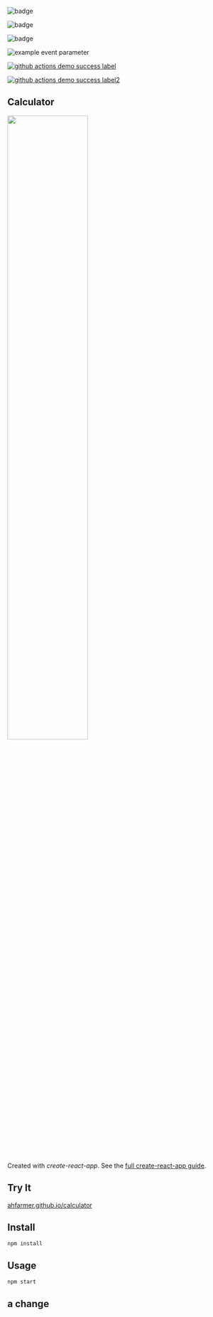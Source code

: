 ![badge](https://img.shields.io/endpoint?url=https://gist.githubusercontent.com/torreypjones/222c4b03cc18f8ea0a0d20aba1a02621/raw/badges-demo-orange.json)

![badge](https://img.shields.io/endpoint?url=https://gist.githubusercontent.com/torreypjones/222c4b03cc18f8ea0a0d20aba1a02621/raw/badges-demo-red.json)


![badge](https://img.shields.io/endpoint?url=https://gist.githubusercontent.com/torreypjones/222c4b03cc18f8ea0a0d20aba1a02621/raw/workflow_workflow_name_environment_staging-torrey.json)


![example event parameter](https://github.com/github/docs/actions/workflows/main.yml/badge.svg?event=push)

[![github actions demo success label](https://github.com/torreypjones/calculator/actions/workflows/github-actions-demo-success.yml/badge.svg)](https://github.com/torreypjones/calculator/actions/workflows/github-actions-demo-success.yml)

[![github actions demo success label2](https://github.com/torreypjones/calculator/actions/workflows/github-actions-demo-success.yml/badge.svg)](https://github.com/torreypjones/calculator/actions/workflows/github-actions-demo-success.yml)


Calculator
---
<img src="Logotype primary.png" width="60%" height="60%" />

Created with *create-react-app*. See the [full create-react-app guide](https://github.com/facebookincubator/create-react-app/blob/master/packages/react-scripts/template/README.md).



Try It
---

[ahfarmer.github.io/calculator](https://ahfarmer.github.io/calculator/)



Install
---

`npm install`



Usage
---

`npm start`


a change
---
